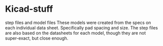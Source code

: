 # Kicad-stuff
step files and model files
These models were created from the specs on each individual data sheet. Specifically pad spacing and size.
The step files are also based on the datasheets for each model, though they are not super-exact, but close enough.
